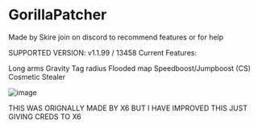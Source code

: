 # GorillaPatcher

Made by Skire
join  on discord to recommend features or for help

SUPPORTED VERSION: v1.1.99 / 13458
Current Features:

  Long arms
  Gravity
  Tag radius
  Flooded map
  Speedboost/Jumpboost
  (CS) Cosmetic Stealer

![image](https://github.com/user-attachments/assets/8d890c7d-30c2-484d-a941-d32b8a88b7b6)

THIS WAS ORIGNALLY MADE BY X6 BUT I HAVE IMPROVED THIS JUST GIVING CREDS TO X6
